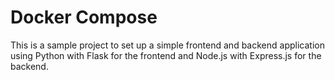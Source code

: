 # Docker Compose
This is a sample project to set up a simple frontend and backend application using Python with Flask for the frontend and Node.js with Express.js for the backend.